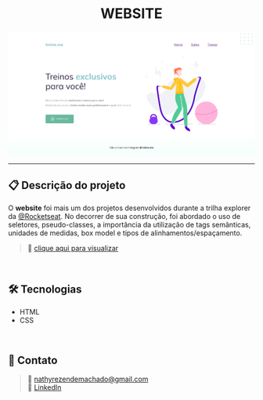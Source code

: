 <h1 align="center">WEBSITE</h1>

![Imagem da página desenvolvida](./.github/preview-website.png)

<hr>

## 📋 Descrição do projeto

O <strong>website</strong> foi mais um dos projetos desenvolvidos durante a trilha explorer da <a href="https://www.rocketseat.com.br/">@Rocketseat</a>. No decorrer de sua construção, foi abordado o uso de seletores, pseudo-classes, a importância da utilização de tags semânticas, unidades de medidas, box model e tipos de alinhamentos/espaçamento.

>🔗 [clique aqui para visualizar](https://nathxrz.github.io/TrilhaExplorer-Projeto-02-stage-02/)

<br>

## 🛠️ Tecnologias
- HTML
- CSS

<br>

## 📩 Contato
> 📧 nathyrezendemachado@gmail.com <br>
> 💼 <a href="https://www.linkedin.com/in/nathalia-machado-021b1b230/"> LinkedIn</a> <br>

    